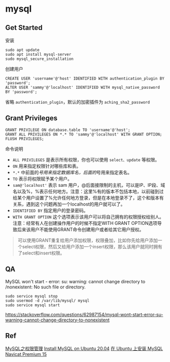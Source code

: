 # mysql

## Get Started
安装
```
sudo apt update
sudo apt install mysql-server
sudo mysql_secure_installation
```

创建用户
```
CREATE USER 'username'@'host' IDENTIFIED WITH authentication_plugin BY 'password';
ALTER USER 'sammy'@'localhost' IDENTIFIED WITH mysql_native_password BY 'password';
```
省略 `authentication_plugin`，默认的加密插件为 `aching_sha2_password`

## Grant Privileges
```
GRANT PRIVILEGE ON database.table TO 'username'@'host';
GRANT ALL PRIVILEGES ON *.* TO 'sammy'@'localhost' WITH GRANT OPTION;
FLUSH PRIVILEGES;
```

命令说明

- `ALL PRIVILEGES` 是表示所有权限，你也可以使用 `select、update` 等权限。
- `ON` 用来指定权限针对哪些库和表。
- `*.*` 中前面的*号用来指定数据库名，后面的*号用来指定表名。
- `TO` 表示将权限赋予某个用户。
- `sam@'localhost'` 表示 sam 用户，@后面接限制的主机，可以是IP、IP段、域名以及%，%表示任何地方。注意：这里%有的版本不包括本地，以前碰到过给某个用户设置了%允许任何地方登录，但是在本地登录不了，这个和版本有关系，遇到这个问题再加一个localhost的用户就可以了。
- `IDENTIFIED BY` 指定用户的登录密码。
- `WITH GRANT OPTION` 这个选项表示该用户可以将自己拥有的权限授权给别人。注意：经常有人在创建操作用户的时候不指定WITH GRANT OPTION选项导致后来该用户不能使用GRANT命令创建用户或者给其它用户授权。

>可以使用GRANT重复给用户添加权限，权限叠加，比如你先给用户添加一个select权限，然后又给用户添加一个insert权限，那么该用户就同时拥有了select和insert权限。

## QA

MySQL won't start - error: su: warning: cannot change directory to /nonexistent: No such file or directory.
```
sudo service mysql stop
sudo usermod -d /var/lib/mysql/ mysql
sudo service mysql start
```
https://stackoverflow.com/questions/62987154/mysql-wont-start-error-su-warning-cannot-change-directory-to-nonexistent

## Ref

[MySQL之权限管理](https://www.cnblogs.com/Richardzhu/p/3318595.html)
[Install MySQL on Ubuntu 20.04](https://www.digitalocean.com/community/tutorials/how-to-install-mysql-on-ubuntu-20-04)
[在 Ubuntu 上安装 MySQL](https://blog.csdn.net/liang19890820/article/details/105071479)
[Navicat Premium 15](https://www.skyfinder.cc/2020/01/12/database-navicat-premium15/)
